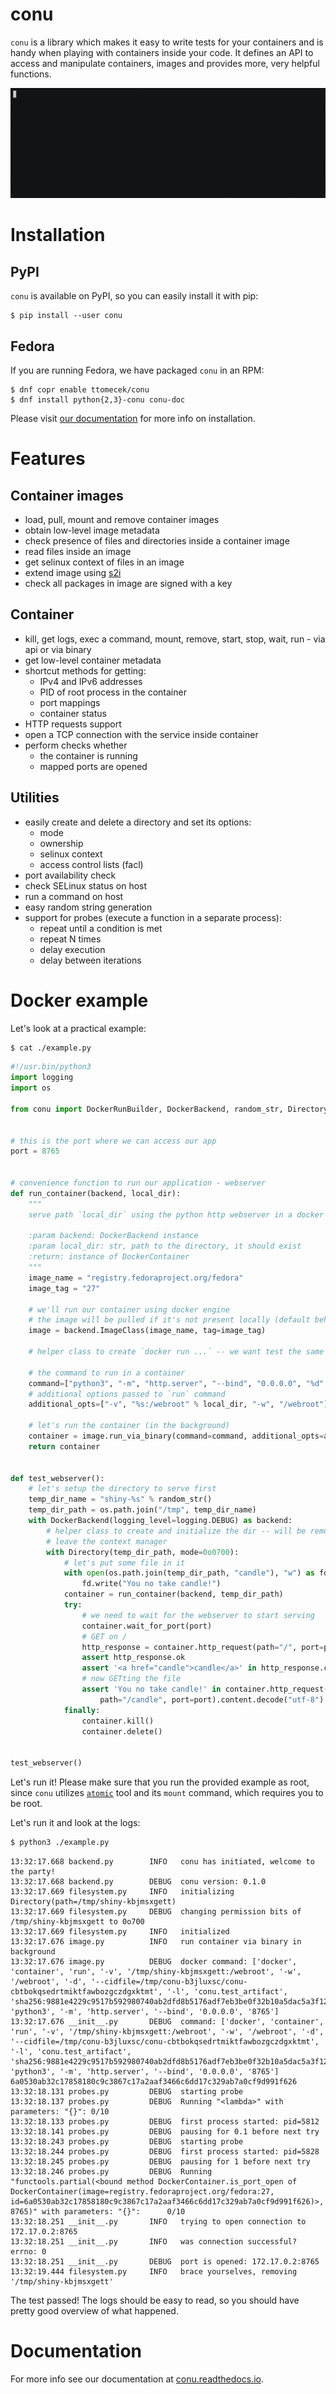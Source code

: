 # conu

`conu` is a library which makes it easy to write tests for your containers
and is handy when playing with containers inside your code.
It defines an API to access and manipulate containers,
images and provides more, very helpful functions.

![example](./docs/example.gif)

# Installation

## PyPI

`conu` is available on PyPI, so you can easily install it with pip:

```
$ pip install --user conu
```

## Fedora

If you are running Fedora, we have packaged `conu` in an RPM:

```
$ dnf copr enable ttomecek/conu
$ dnf install python{2,3}-conu conu-doc
```

Please visit [our documentation](http://conu.readthedocs.io/en/latest/installation.html) for more info on installation.


# Features

## Container images
- load, pull, mount and remove container images
- obtain low-level image metadata
- check presence of files and directories inside a container image
- read files inside an image
- get selinux context of files in an image
- extend image using [s2i](https://github.com/openshift/source-to-image)
- check all packages in image are signed with a key

## Container
- kill, get logs, exec a command, mount, remove, start, stop, wait, run - via api or via binary
- get low-level container metadata
- shortcut methods for getting:
    - IPv4 and IPv6 addresses
    - PID of root process in the container
    - port mappings
    - container status
- HTTP requests support
- open a TCP connection with the service inside container
- perform checks whether
    - the container is running
    - mapped ports are opened

## Utilities
- easily create and delete a directory and set its options:
    - mode
    - ownership
    - selinux context
    - access control lists (facl)
- port availability check
- check SELinux status on host
- run a command on host
- easy random string generation
- support for probes (execute a function in a separate process):
    - repeat until a condition is met
    - repeat N times
    - delay execution
    - delay between iterations


# Docker example

Let's look at a practical example:

```bash
$ cat ./example.py
```
```python
#!/usr.bin/python3
import logging
import os

from conu import DockerRunBuilder, DockerBackend, random_str, Directory


# this is the port where we can access our app
port = 8765


# convenience function to run our application - webserver
def run_container(backend, local_dir):
    """
    serve path `local_dir` using the python http webserver in a docker container

    :param backend: DockerBackend instance
    :param local_dir: str, path to the directory, it should exist
    :return: instance of DockerContainer
    """
    image_name = "registry.fedoraproject.org/fedora"
    image_tag = "27"

    # we'll run our container using docker engine
    # the image will be pulled if it's not present locally (default behavior)
    image = backend.ImageClass(image_name, tag=image_tag)

    # helper class to create `docker run ...` -- we want test the same experience as our users

    # the command to run in a container
    command=["python3", "-m", "http.server", "--bind", "0.0.0.0", "%d" % port],
    # additional options passed to `run` command
    additional_opts=["-v", "%s:/webroot" % local_dir, "-w", "/webroot"]

    # let's run the container (in the background)
    container = image.run_via_binary(command=command, additional_opts=additional_opts)
    return container


def test_webserver():
    # let's setup the directory to serve first
    temp_dir_name = "shiny-%s" % random_str()
    temp_dir_path = os.path.join("/tmp", temp_dir_name)
    with DockerBackend(logging_level=logging.DEBUG) as backend:
        # helper class to create and initialize the dir -- will be removed once we
        # leave the context manager
        with Directory(temp_dir_path, mode=0o0700):
            # let's put some file in it
            with open(os.path.join(temp_dir_path, "candle"), "w") as fd:
                fd.write("You no take candle!")
            container = run_container(backend, temp_dir_path)
            try:
                # we need to wait for the webserver to start serving
                container.wait_for_port(port)
                # GET on /
                http_response = container.http_request(path="/", port=port)
                assert http_response.ok
                assert '<a href="candle">candle</a>' in http_response.content.decode("utf-8")
                # now GETting the file
                assert 'You no take candle!' in container.http_request(
                    path="/candle", port=port).content.decode("utf-8")
            finally:
                container.kill()
                container.delete()


test_webserver()
```

Let's run it! Please make sure that you run the provided example as root, since
`conu` utilizes [`atomic`](https://github.com/projectatomic/atomic) tool and its `mount` command, which requires you to
be root.

Let's run it and look at the logs:
```bash
$ python3 ./example.py
```
```
13:32:17.668 backend.py        INFO   conu has initiated, welcome to the party!
13:32:17.668 backend.py        DEBUG  conu version: 0.1.0
13:32:17.669 filesystem.py     INFO   initializing Directory(path=/tmp/shiny-kbjmsxgett)
13:32:17.669 filesystem.py     DEBUG  changing permission bits of /tmp/shiny-kbjmsxgett to 0o700
13:32:17.669 filesystem.py     INFO   initialized
13:32:17.676 image.py          INFO   run container via binary in background
13:32:17.676 image.py          DEBUG  docker command: ['docker', 'container', 'run', '-v', '/tmp/shiny-kbjmsxgett:/webroot', '-w', '/webroot', '-d', '--cidfile=/tmp/conu-b3jluxsc/conu-cbtbokqsedrtmiktfawbozgczdgxktmt', '-l', 'conu.test_artifact', 'sha256:9881e4229c9517b592980740ab2dfd8b5176adf7eb3be0f32b10a5dac5a3f12a', 'python3', '-m', 'http.server', '--bind', '0.0.0.0', '8765']
13:32:17.676 __init__.py       DEBUG  command: ['docker', 'container', 'run', '-v', '/tmp/shiny-kbjmsxgett:/webroot', '-w', '/webroot', '-d', '--cidfile=/tmp/conu-b3jluxsc/conu-cbtbokqsedrtmiktfawbozgczdgxktmt', '-l', 'conu.test_artifact', 'sha256:9881e4229c9517b592980740ab2dfd8b5176adf7eb3be0f32b10a5dac5a3f12a', 'python3', '-m', 'http.server', '--bind', '0.0.0.0', '8765']
6a0530ab32c17858180c9c3867c17a2aaf3466c6dd17c329ab7a0cf9d991f626
13:32:18.131 probes.py         DEBUG  starting probe
13:32:18.137 probes.py         DEBUG  Running "<lambda>" with parameters: "{}": 0/10
13:32:18.133 probes.py         DEBUG  first process started: pid=5812
13:32:18.141 probes.py         DEBUG  pausing for 0.1 before next try
13:32:18.243 probes.py         DEBUG  starting probe
13:32:18.244 probes.py         DEBUG  first process started: pid=5828
13:32:18.245 probes.py         DEBUG  pausing for 1 before next try
13:32:18.246 probes.py         DEBUG  Running "functools.partial(<bound method DockerContainer.is_port_open of DockerContainer(image=registry.fedoraproject.org/fedora:27, id=6a0530ab32c17858180c9c3867c17a2aaf3466c6dd17c329ab7a0cf9d991f626)>, 8765)" with parameters: "{}":      0/10
13:32:18.251 __init__.py       INFO   trying to open connection to 172.17.0.2:8765
13:32:18.251 __init__.py       INFO   was connection successful? errno: 0
13:32:18.251 __init__.py       DEBUG  port is opened: 172.17.0.2:8765
13:32:19.444 filesystem.py     INFO   brace yourselves, removing '/tmp/shiny-kbjmsxgett'
```

The test passed! The logs should be easy to read, so you should have pretty good overview of what happened.


# Documentation
For more info see our documentation at [conu.readthedocs.io](http://conu.readthedocs.io/en/latest/).
